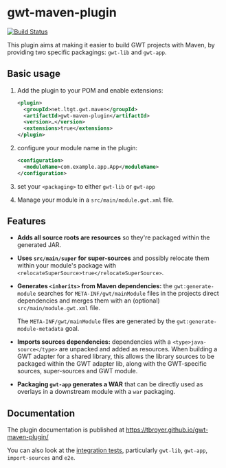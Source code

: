 gwt-maven-plugin
================

[![Build Status](https://travis-ci.org/tbroyer/gwt-maven-plugin.png?branch=master)](https://travis-ci.org/tbroyer/gwt-maven-plugin)

This plugin aims at making it easier to build GWT projects with Maven, by providing two specific packagings: `gwt-lib` and `gwt-app`.

Basic usage
-----------

1. Add the plugin to your POM and enable extensions:

    ```xml
    <plugin>
      <groupId>net.ltgt.gwt.maven</groupId>
      <artifactId>gwt-maven-plugin</artifactId>
      <version>…</version>
      <extensions>true</extensions>
    </plugin>
    ```

2. configure your module name in the plugin:

    ```xml
    <configuration>
      <moduleName>com.example.app.App</moduleName>
    </configuration>
    ```

3. set your `<packaging>` to either `gwt-lib` or `gwt-app`

4. Manage your module in a `src/main/module.gwt.xml` file.

Features
--------

* **Adds all source roots are resources** so they're packaged within the generated JAR.

* **Uses `src/main/super` for super-sources** and possibly relocate them within your module's package
  with `<relocateSuperSource>true</relocateSuperSource>`.

* **Generates `<inherits>` from Maven dependencies:** the `gwt:generate-module` searches for
  `META-INF/gwt/mainModule` files in the projects direct dependencies and merges them with an
  (optional) `src/main/module.gwt.xml` file.

  The `META-INF/gwt/mainModule` files are generated by the `gwt:generate-module-metadata` goal.

* **Imports sources dependencies:** dependencies with a `<type>java-source</type>` are unpacked and
  added as resources. When building a GWT adapter for a shared library, this allows the library sources
  to be packaged within the GWT adapter lib, along with the GWT-specific sources, super-sources and GWT module.

* **Packaging `gwt-app` generates a WAR** that can be directly used as overlays in a downstream
  module with a `war` packaging.

Documentation
-------------

The plugin documentation is published at https://tbroyer.github.io/gwt-maven-plugin/

You can also look at the [integration tests](https://github.com/tbroyer/gwt-maven-plugin/tree/master/src/it),
particularly `gwt-lib`, `gwt-app`, `import-sources` and `e2e`.
